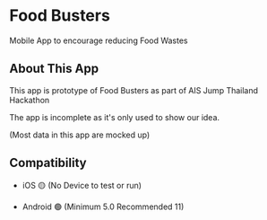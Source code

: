 # Food Busters

Mobile App to encourage reducing Food Wastes

## About This App

This app is prototype of Food Busters as part of AIS Jump Thailand Hackathon

The app is incomplete as it's only used to show our idea.

(Most data in this app are mocked up)

## Compatibility

- iOS 🟡 (No Device to test or run)

- Android 🟢 (Minimum 5.0 Recommended 11)
